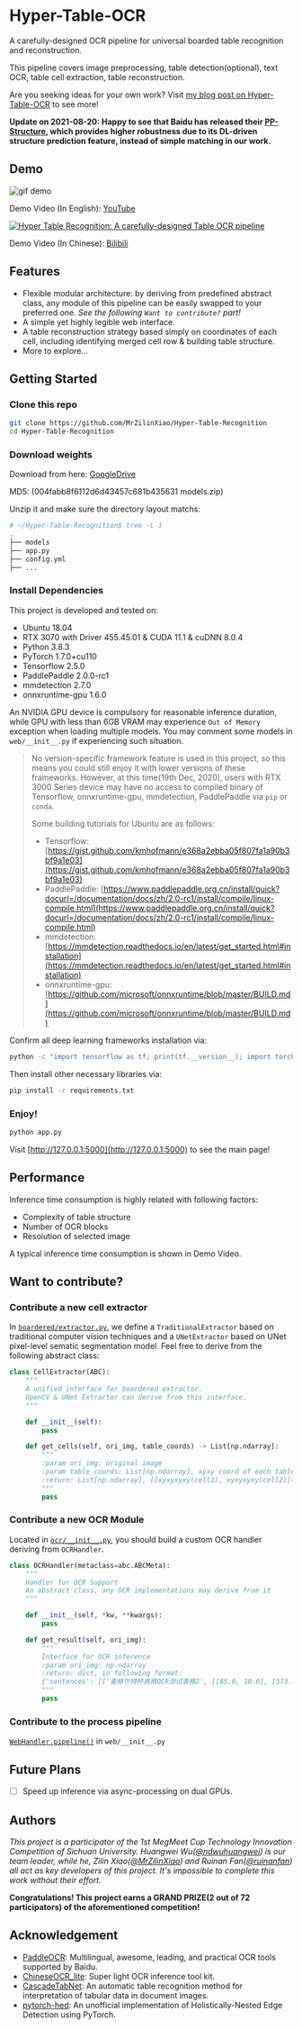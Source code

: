# Hyper-Table-OCR

A carefully-designed OCR pipeline for universal boarded table recognition and reconstruction.

This pipeline covers image preprocessing, table detection(optional), text OCR, table cell extraction, table reconstruction.

Are you seeking ideas for your own work? Visit [my blog post on Hyper-Table-OCR](https://mrxiao.net/hyper-table-ocr.html) to see more!

**Update on 2021-08-20: Happy to see that Baidu has released their [PP-Structure](https://github.com/PaddlePaddle/PaddleOCR/blob/release/2.2/ppstructure/README.md), which provides higher robustness due to its DL-driven structure prediction feature, instead of simple matching in our work.**

## Demo

![gif demo](https://upyun.mrxiao.net/img/demo.gif)

Demo Video (In English): [YouTube](https://youtu.be/v2pe6cAofcw)

[![Hyper Table Recognition: A carefully-designed Table OCR pipeline](https://res.cloudinary.com/marcomontalbano/image/upload/v1608561697/video_to_markdown/images/youtube--v2pe6cAofcw-c05b58ac6eb4c4700831b2b3070cd403.jpg)](https://youtu.be/v2pe6cAofcw "Hyper Table Recognition: A carefully-designed Table OCR pipeline")

Demo Video (In Chinese): [Bilibili](https://www.bilibili.com/video/BV1K64y1Z7XB)

## Features

- Flexible modular architecture: by deriving from predefined abstract class, any module of this pipeline can be easily swapped to your preferred one. *See the following `Want to contribute?` part!*
- A simple yet highly legible web interface.
- A table reconstruction strategy based simply on coordinates of each cell, including identifying merged cell row & building table structure.
- More to explore...

## Getting Started

### Clone this repo

```bash
git clone https://github.com/MrZilinXiao/Hyper-Table-Recognition
cd Hyper-Table-Recognition
```

### Download weights

Download from here: [GoogleDrive](https://drive.google.com/file/d/10NynXURJP2y1M7ScB0lzXnWcXba30PhM/view?usp=sharing) 

MD5: (004fabb8f6112d6d43457c681b435631  models.zip)

Unzip it and make sure the directory layout matchs:

```bash
# ~/Hyper-Table-Recognition$ tree -L 1
.
├── models
├── app.py
├── config.yml
├── ...
```

### Install Dependencies

This project is developed and tested on:

- Ubuntu 18.04
- RTX 3070 with Driver 455.45.01 & CUDA 11.1 & cuDNN 8.0.4
- Python 3.8.3
- PyTorch 1.7.0+cu110
- Tensorflow 2.5.0
- PaddlePaddle 2.0.0-rc1
- mmdetection 2.7.0
- onnxruntime-gpu 1.6.0

An NVIDIA GPU device is compulsory for reasonable inference duration, while GPU with less than 6GB VRAM may experience `Out of Memory` exception when loading multiple models. You may comment some models in `web/__init__.py` if experiencing such situation.

> No version-specific framework feature is used in this project, so this means you could still enjoy it with lower versions of these frameworks. However, at this time(19th Dec, 2020), users with RTX 3000 Series device may have no access to compiled binary of Tensorflow, onnxruntime-gpu, mmdetection, PaddlePaddle via `pip` or `conda`.
>
> Some building tutorials for Ubuntu are as follows:
>
> - Tensorflow: [https://gist.github.com/kmhofmann/e368a2ebba05f807fa1a90b3bf9a1e03](https://gist.github.com/kmhofmann/e368a2ebba05f807fa1a90b3bf9a1e03)
> - PaddlePaddle: [https://www.paddlepaddle.org.cn/install/quick?docurl=/documentation/docs/zh/2.0-rc1/install/compile/linux-compile.html](https://www.paddlepaddle.org.cn/install/quick?docurl=/documentation/docs/zh/2.0-rc1/install/compile/linux-compile.html)
> - mmdetection: [https://mmdetection.readthedocs.io/en/latest/get_started.html#installation](https://mmdetection.readthedocs.io/en/latest/get_started.html#installation)
> - onnxruntime-gpu: [https://github.com/microsoft/onnxruntime/blob/master/BUILD.md](https://github.com/microsoft/onnxruntime/blob/master/BUILD.md)

Confirm all deep learning frameworks installation via:

```bash
python -c "import tensorflow as tf; print(tf.__version__); import torch; print(torch.__version__); import paddle; print(paddle.__version__); import onnxruntime as rt; print(rt.__version__); import mmdets; print(mmdet.__version__)"
```

Then install other necessary libraries via:

```bash
pip install -r requirements.txt
```

### Enjoy!

```bash 
python app.py
```

Visit [http://127.0.0.1:5000](http://127.0.0.1:5000) to see the main page!

## Performance

Inference time consumption is highly related with following factors:

- Complexity of table structure
- Number of OCR blocks
- Resolution of selected image

A typical inference time consumption is shown in Demo Video.

## Want to contribute?

### Contribute a new cell extractor

In [`boardered/extractor.py`](https://github.com/MrZilinXiao/Hyper-Table-OCR/blob/main/boardered/extractor.py), we define a `TraditionalExtractor` based on traditional computer vision techniques and a `UNetExtractor` based on UNet pixel-level sematic segmentation model. Feel free to derive from the following abstract class:

```python
class CellExtractor(ABC):
    """
    A unified interface for boardered extractor.
    OpenCV & UNet Extractor can derive from this interface.
    """

    def __init__(self):
        pass

    def get_cells(self, ori_img, table_coords) -> List[np.ndarray]:
        """
        :param ori_img: original image
        :param table_coords: List[np.ndarray], xyxy coord of each table
        :return: List[np.ndarray], [[xyxyxyxy(cell1), xyxyxyxy(cell2)](table1), ...]
        """
        pass
```

### Contribute a new OCR Module

Located in [`ocr/__init__.py`](https://github.com/MrZilinXiao/Hyper-Table-OCR/blob/main/ocr/__init__.py), you should build a custom OCR handler deriving from `OCRHandler`.

```python
class OCRHandler(metaclass=abc.ABCMeta):
    """
    Handler for OCR Support
    An abstract class, any OCR implementations may derive from it
    """

    def __init__(self, *kw, **kwargs):
        pass

    def get_result(self, ori_img):
        """
        Interface for OCR inference
        :param ori_img: np.ndarray
        :return: dict, in following format:
        {'sentences': [['麦格尔特杯表格OCR测试表格2', [[85.0, 10.0], [573.0, 30.0], [572.0, 54.0], [84.0, 33.0]], 0.9],...]}
        """
        pass
```

### Contribute to the process pipeline

[`WebHandler.pipeline()`](https://github.com/MrZilinXiao/Hyper-Table-OCR/blob/0cda4e9c1fafadb6e375c1bfd5fc54e10d3f8c8e/web/__init__.py#L111) in `web/__init__.py`

## Future Plans
- [ ] Speed up inference via async-processing on dual GPUs.

## Authors

*This project is a participator of the 1st MegMeet Cup Technology Innovation Competition of Sichuan University. Huangwei Wu([@ndwuhuangwei](https://github.com/ndwuhuangwei)) is our team leader, while he, Zilin Xiao([@MrZilinXiao](https://github.com/MrZilinXiao)) and Ruinan Fan([@ruinanfan](https://github.com/ruinanfan)) all act as key developers of this project. It's impossible to complete this work without their effort.*

**Congratulations! This project earns a GRAND PRIZE(2 out of 72 participators) of the aforementioned competition!**

## Acknowledgement

- [PaddleOCR](https://github.com/PaddlePaddle/PaddleOCR): Multilingual, awesome, leading, and practical OCR tools supported by Baidu.
- [ChineseOCR_lite](https://github.com/ouyanghuiyu/chineseocr_lite): Super light OCR inference tool kit.
- [CascadeTabNet](https://github.com/DevashishPrasad/CascadeTabNet): An automatic table recognition method for interpretation of tabular data in document images.
- [pytorch-hed](https://github.com/sniklaus/pytorch-hed): An unofficial implementation of Holistically-Nested Edge Detection using PyTorch.
